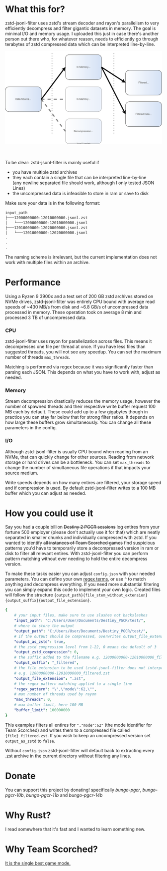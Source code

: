# What this for?

zstd-jsonl-filter uses zstd's stream decoder and rayon's parallelism to very efficiently decompress and filter gigantic datasets in memory. The goal is minimal I/O and memory usage. I uploaded this just in case there's another person out there who, for whatever reason, needs to efficiently go through terabytes of zstd compressed data which can be interpreted line-by-line.

<img src=".\assets\explanation.svg" width="600"/>

\
\
To be clear: zstd-jsonl-filter is mainly useful if

- you have multiple zstd archives
- they each contain a single file that can be interpreted line-by-line\
(any newline separated file should work, although I only tested JSON Lines)
- the uncompressed data is infeasible to store in ram or save to disk

Make sure your data is in the following format:

```
input_path
├───12000000000-12010000000.jsonl.zst
│   └───12000000000-12010000000.jsonl
├───12010000000-12020000000.jsonl.zst
│   └───12010000000-12020000000.jsonl
.
.
.
```


The naming scheme is irrelevant, but the current implementation does not work with multiple files within an archive.

# Performance

Using a Ryzen 9 3900x and a test set of 200 GB zstd archives stored on NVMe drives, zstd-jsonl-filter was entirely CPU bound with average read speeds of ~430 MB/s from disk and ~6.8 GB/s of uncompressed data processed in memory. These operation took on average 8 min and processed 3 TB of uncompressed data.

### CPU

zstd-jsonl-filter uses rayon for parallelization across files. This means it decompresses one file per thread at once. If you have less files than suggested threads, you will not see any speedup. You can set the maximum number of threads ``max_threads``.

Matching is performed via regex because it was significantly faster than parsing each JSON. This depends on what you have to work with, adjust as needed.

### Memory

Stream decompression drastically reduces the memory usage, however the number of spawned threads and their respective write buffer request 100 MB each by default. These could add up to a few gigabytes though in practice you can stay far below that for strong filter ratios. It depends on how large these buffers grow simultaneously. You can change all these parameters in the config.

### I/O

Although zstd-jsonl-filter is usually CPU bound when reading from an NVMe, that can quickly change for other sources. Reading from network storage or hard drives can be a bottleneck. You can set ``max_threads`` to change the number of simultaneous file operations if that impacts your source medium.

Write speeds depends on how many entires are filtered, your storage speed and if compression is used.
By default zstd-jsonl-filter writes to a 100 MB buffer which you can adjust as needed.

# How you could use it

Say you had a couple billion ~~Destiny 2 PGCR sessions~~ log entires from your fortune 500 employer (please don't actually use it for that) which are neatly separated in smaller chunks and individually compressed with zstd. If you wanted to identify  ~~all instances of Team Scorched games~~ find suspicious patterns you'd have to temporarily store a decompressed version in ram or disk to filter all relevant entires. With zstd-jsonl-filter you can perform pattern matching without ever needing to hold the entire decompress version.

To make these tasks easier you can adjust ``config.json`` with your needed parameters. You can define your own [regex terms](https://regex101.com/), or use ``^`` to match anything and decompress everything. If you need more substantial filtering you can simply expand this code to implement your own logic. Created files will follow the structure ``{output_path}{file_stem_without_extension}{output_suffix}{output_file_extension}``.
```yaml
{
    # your input files, make sure to use slashes not backslashes
    "input_path": "C:/Users/User/Documents/Destiny_PGCR/test/",
    # where to store the output
    "output_path": "C:/Users/User/Documents/Destiny_PGCR/test/",
    # if the output should be compressed, overwrites output_file_extension when set to true
    "output_as_zstd": true,
    # the zstd compression level from 1-22, 0 means the default of 3
    "output_zstd_compression": 0,
    # the suffix added to the filename e.g. 12000000000-12010000000_filtered
    "output_suffix": "_filtered",
    # the file extension to be used (zstd-jsonl-filter does not interpret of convert files!)
    # e.g. 12000000000-12010000000_filtered.zst
    "output_file_extension": ".zst",
    # the regex pattern matching applied to a single line
    "regex_pattern": "\",\"mode\":62,\"",
    # max number of threads used by rayon
    "max_threads": 0,
    # max buffer limit, here 100 MB
    "buffer_limit": 100000000
}
```
This examples filters all entires for ``","mode":62"`` (the mode identifier for Team Scorched) and writes them to a compressed file called ``{file}_filtered.zst``. If you wish to keep an uncompressed version set ``output_as_zstd`` to ``false``.

Without ``config.json`` zstd-jsonl-filter will default back to extracting every .zst archive in the current directory without filtering any lines.

# Donate

You can support this project by donating! specifically *bungo-pgcr*, *bungo-pgcr-10b*, *bungo-pgcr-11b* and *bungo-pgcr-14b*

# Why Rust?

I read somewhere that it's fast and I wanted to learn something new.

# Why Team Scorched?

[It is the single best game mode.](https://docs.google.com/document/d/1064ABA7NWypUyMI50-fxj2dT97gUU-Lvvdj5cwIrP0Q/)

